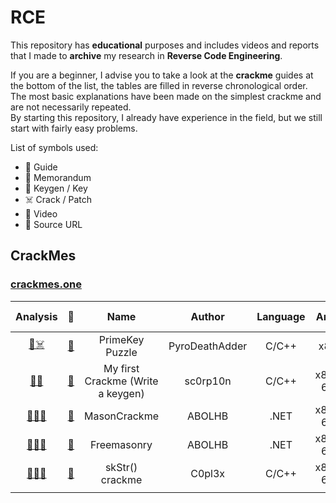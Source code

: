 # RCE
This repository has **educational** purposes and includes videos and reports that I made to **archive** my research in **Reverse Code Engineering**.

If you are a beginner, I advise you to take a look at the **crackme** guides at the bottom of the list, the tables are filled in reverse chronological order.
The most basic explanations have been made on the simplest crackme and are not necessarily repeated.  
By starting this repository, I already have experience in the field, but we still start with fairly easy problems.

List of symbols used:
* 📜 Guide
* 📝 Memorandum
* 🔑 Keygen / Key
* ☠️ Crack / Patch
* 🎥 Video
* 🔗 Source URL

## CrackMes

### [crackmes.one](https://crackmes.one/)

| Analysis | 🧲 | Name | Author | Language | Arch | Difficulty | Platform | Crackme Date |
|:---:|:---:|:----:|:------:|:--------:|:----:|:----------:|:--------:|:----:|
|[📜☠️](crackme/6522ff948b6aa566ae723692.md)|[🔗](https://crackmes.one/crackme/6522ff948b6aa566ae723692)| PrimeKey Puzzle | PyroDeathAdder | C/C++ | x86 | 3.0 | Unix/linux | 10/08/2023 |
|[📜🔑](crackme/651db8f78b6aa566ae7234ec.md)|[🔗](https://crackmes.one/crackme/651db8f78b6aa566ae7234ec)| My first Crackme (Write a keygen) | sc0rp10n | C/C++ | x86-64 | 2.0 | Unix/linux | 10/04/2023 |
|[📜🔑](crackme/6522cc2f8b6aa566ae72366c.md)[🎥](https://www.youtube.com/watch?v=k9nHvJ5AZ7g)|[🔗](https://crackmes.one/crackme/6522cc2f8b6aa566ae72366c)| MasonCrackme | ABOLHB | .NET | x86-64 | 4.0 | Windows | 10/08/2023 |
|[📜🔑](crackme/64fb27f4d931496abf909849.md)[🎥](https://www.youtube.com/watch?v=6LuIlvtA9Z4)|[🔗](https://crackmes.one/crackme/64fb27f4d931496abf909849)| Freemasonry | ABOLHB | .NET | x86-64 | 2.0 | Windows | 09/08/2023 |
|[📝🔑](crackme/64e22875d931496abf908fdb.md)[🎥](https://www.youtube.com/watch?v=OIdSNTQ8ELI)|[🔗](https://crackmes.one/crackme/64e22875d931496abf908fdb)| skStr() crackme | C0pl3x | C/C++ | x86-64 | 2.0 | Windows | 08/20/2023|
| | | | | | | | | |
